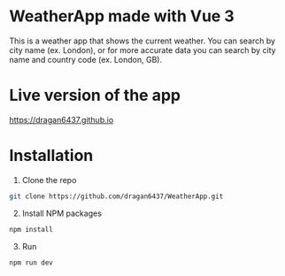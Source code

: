 # WeatherApp made with Vue 3

This is a weather app that shows the current weather. You can search by city name (ex. London), or for more accurate data you can search by city name and country code (ex. London, GB).

# Live version of the app
https://dragan6437.github.io

# Installation
1. Clone the repo
```sh
git clone https://github.com/dragan6437/WeatherApp.git
```
2. Install NPM packages
```sh
npm install
```
3. Run
```sh
npm run dev
```
